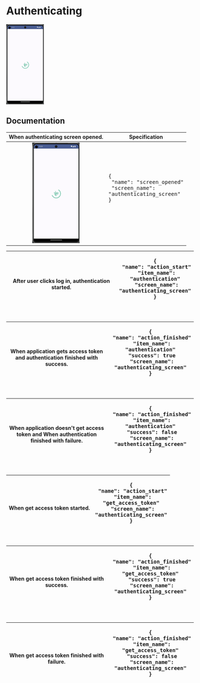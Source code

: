 # Authenticating

<img src="../analytics_imgs/authenticating/authenticating_screen.png" width=20% height=20%>

## Documentation

|                             When authenticating screen opened.                              | Specification                                                                                      |
|:-------------------------------------------------------------------------------------------:|----------------------------------------------------------------------------------------------------|
| <img src="../analytics_imgs/authenticating/authenticating_screen.png" width=50% height=50%> | <pre>{<br />   "name": "screen_opened"<br />   "screen_name": "authenticating_screen"<br />}<pre/> |


| After user clicks log in, authentication started. | <pre>{<br />   "name": "action_start"<br />   "item_name": "authentication"<br />   "screen_name": "authenticating_screen"<br />}<pre/> |
|:-------------------------------------------------:|-----------------------------------------------------------------------------------------------------------------------------------------|

| When application gets access token and authentication finished with success. | <pre>{<br />   "name": "action_finished"<br />   "item_name": "authentication"<br />   "success": true<br />   "screen_name": "authenticating_screen"<br />}<pre/> |
|:----------------------------------------------------------------------------:|--------------------------------------------------------------------------------------------------------------------------------------------------------------------|

| When application doesn't get access token and  When authentication finished with failure. | <pre>{<br />   "name": "action_finished"<br />   "item_name": "authentication"<br />   "success": false<br />   "screen_name": "authenticating_screen"<br />}<pre/> |
|:-----------------------------------------------------------------------------------------:|---------------------------------------------------------------------------------------------------------------------------------------------------------------------|

| When get access token started. | <pre>{<br />   "name": "action_start"<br />   "item_name": "get_access_token"<br />   "screen_name": "authenticating_screen"<br />}<pre/> |
|:------------------------------:|-------------------------------------------------------------------------------------------------------------------------------------------|

| When get access token finished with success. | <pre>{<br />   "name": "action_finished"<br />   "item_name": "get_access_token"<br />   "success": true<br />   "screen_name": "authenticating_screen"<br />}<pre/> |
|:--------------------------------------------:|----------------------------------------------------------------------------------------------------------------------------------------------------------------------|

| When get access token finished with failure. | <pre>{<br />   "name": "action_finished"<br />   "item_name": "get_access_token"<br />   "success": false<br />   "screen_name": "authenticating_screen"<br />}<pre/> |
|:--------------------------------------------:|-----------------------------------------------------------------------------------------------------------------------------------------------------------------------|

